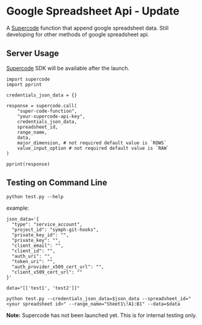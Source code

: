 # Google Spreadsheet Api - Update

A [Supercode](http://gosupercode.com) function that append google spreadsheet data.
Still developing for other methods of google spreadsheet api.

## Server Usage

[Supercode](http://gosupercode.com) SDK will be available after the launch.

```
import supercode
import pprint

credentials_json_data = {}

response = supercode.call(
    "super-code-function",
    "your-supercode-api-key",
    credentials_json_data,
    spreadsheet_id,
    range_name,
    data,
    major_dimension, # not required default value is `ROWS`
    value_input_option # not required default value is `RAW`
)

pprint(response)
```

## Testing on Command Line
`python test.py --help`

example: 

    json_data='{
      "type": "service_account",
      "project_id": "symph-git-hooks",
      "private_key_id": "",
      "private_key": "",
      "client_email": "",
      "client_id": "",
      "auth_uri": "",
      "token_uri": "",
      "auth_provider_x509_cert_url": "",
      "client_x509_cert_url": ""
    }'
    
    data="[['test1', 'test2']]"
    
    python test.py --credentials_json_data=$json_data --spreadsheet_id="<your spreadsheet id>" --range_name="Sheet1\!A1:B1" --data=$data


**Note:** Supercode has not been launched yet. This is for internal testing only.

